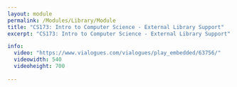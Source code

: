 ```yaml
---
layout: module
permalink: /Modules/Library/Module
title: "CS173: Intro to Computer Science - External Library Support"
excerpt: "CS173: Intro to Computer Science - External Library Support"

info:
  video: "https://www.vialogues.com/vialogues/play_embedded/63756/"
  videowidth: 540
  videoheight: 700
  
---
```

